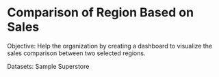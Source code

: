 # Comparison of Region Based on Sales
Objective: Help the organization by creating a dashboard to visualize the sales comparison between two selected regions.

Datasets: Sample Superstore
